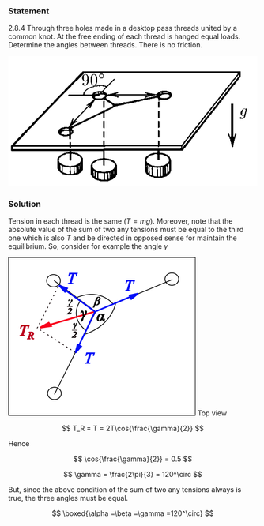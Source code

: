 ###  Statement

$2.8.4$ Through three holes made in a desktop pass threads united by a common knot. At the free ending of each thread is hanged equal loads. Determine the angles between threads. There is no friction.

![ For problem 2.8.4 |644x337, 34%](../../img/2.8.4/statement.png)

### Solution

Tension in each thread is the same ($T=mg$). Moreover, note that the absolute value of the sum of two any tensions must be equal to the third one which is also $T$ and be directed in opposed sense for maintain the equilibrium. So, consider for example the angle $\gamma$

![ Top view |379x321, 51%](../../img/2.8.4/draw.png)  Top view

$$
T_R = T = 2T\cos{\frac{\gamma}{2}}
$$

Hence

$$
\cos{\frac{\gamma}{2}} = 0.5
$$

$$
\gamma = \frac{2\pi}{3} = 120^\circ
$$

But, since the above condition of the sum of two any tensions always is true, the three angles must be equal.

$$
\boxed{\alpha =\beta =\gamma =120^\circ}
$$